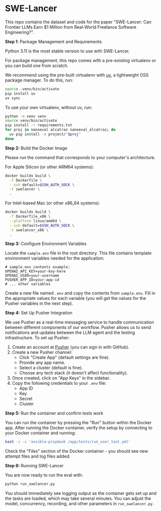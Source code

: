 # SWE-Lancer

This repo contains the dataset and code for the paper "SWE-Lancer: Can Frontier LLMs Earn $1 Million from Real-World Freelance Software Engineering?".

**Step 1**: Package Management and Requirements

Python 3.11 is the most stable version to use with SWE-Lancer.

For package management, this repo comes with a pre-existing virtualenv or you can build one from scratch.

We recommend using the pre-built virtualenv with [uv](https://github.com/astral-sh/uv), a lightweight OSS package manager. To do this, run:

```bash
source .venv/bin/activate
pip install uv
uv sync
```

To use your own virtualenv, without uv, run:

```bash
python -m venv venv
source venv/bin/activate
pip install -r requirements.txt
for proj in nanoeval alcatraz nanoeval_alcatraz; do
  uv pip install -e project/"$proj"
done
```

**Step 2:** Build the Docker Image

Please run the command that corresponds to your computer's architecture.

For Apple Silicon (or other ARM64 systems):

```bash
docker buildx build \
  -f Dockerfile \
  --ssh default=$SSH_AUTH_SOCK \
  -t swelancer \
  .
```

For Intel-based Mac (or other x86_64 systems):

```bash
docker buildx build \
  -f Dockerfile_x86 \
  --platform linux/amd64 \
  --ssh default=$SSH_AUTH_SOCK \
  -t swelancer_x86 \
  .
```

**Step 3:** Configure Environment Variables

Locate the `sample.env` file in the root directory. This file contains template environment variables needed for the application:

```plaintext
# sample.env contents example:
OPENAI_API_KEY=your-key-here
OPENAI_USER=your-username
PUSHER_APP_ID=your-app-id
# ... other variables
```

Create a new file named `.env` and copy the contents from `sample.env`. Fill in the appropriate values for each variable (you will get the values for the Pusher variables in the next step).

**Step 4:** Set Up Pusher Integration

We use Pusher as a real-time messaging service to handle communication between different components of our workflow. Pusher allows us to send notifications and updates between the LLM agent and the testing infrastructure. To set up Pusher:

1. Create an account at [Pusher](https://dashboard.pusher.com/) (you can sign in with GitHub).
2. Create a new Pusher channel:
   - Click "Create App" (default settings are fine).
   - Provide any app name.
   - Select a cluster (default is fine).
   - Choose any tech stack (it doesn't affect functionality).
3. Once created, click on "App Keys" in the sidebar.
4. Copy the following credentials to your `.env` file:
   - App ID
   - Key
   - Secret
   - Cluster

**Step 5:** Run the container and confirm tests work

You can run the container by pressing the "Run" button within the Docker app. After running the Docker container, verify the setup by connecting to your Docker container and running:

```bash
bash -i -c 'ansible-playbook /app/tests/run_user_tool.yml'
```

Check the "Files" section of the Docker container - you should see new attempt files and log files added.

**Step 6:** Running SWE-Lancer

You are now ready to run the eval with:

```bash
python run_swelancer.py
```

You should immediately see logging output as the container gets set up and the tasks are loaded, which may take several minutes. You can adjust the model, concurrency, recording, and other parameters in `run_swelancer.py`.
